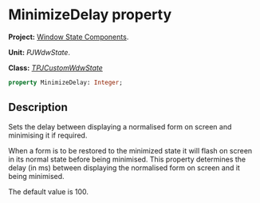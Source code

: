 # MinimizeDelay property #

**Project:** [Window State Components](../API.md).

**Unit:** _PJWdwState_.

**Class:** _[TPJCustomWdwState](./TPJCustomWdwState.md)_

```pascal
property MinimizeDelay: Integer;
```

## Description ##

Sets the delay between displaying a normalised form on screen and minimising it if required.

When a form is to be restored to the minimized state it will flash on screen in its normal state before being minimised. This property determines the delay (in ms) between displaying the normalised form on screen and it being minimised.

The default value is 100.